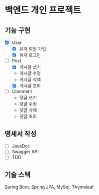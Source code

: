 # 백엔드 개인 프로젝트

## 기능 구현

- [x] User
  - [x] 유저 회원 가입
  - [x] 유저 로그인
  
- [ ] Post
  - [x] 게시글 쓰기
  - 게시글 수정
  - 게시글 삭제
  - [x] 게시글 조회

- [ ] Comment
  - 댓글 쓰기
  - 댓글 수정
  - 댓글 삭제
  - 댓글 조회

## 명세서 작성
- [ ] JavaDoc
- [ ] Swagger API
- [ ] TDD

## 기술 스택
Spring Boot, Spring JPA, MySql, Thymeleaf


